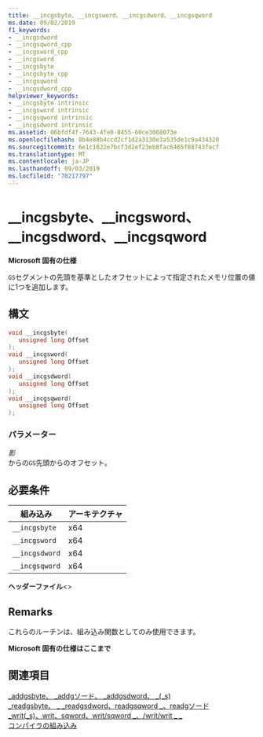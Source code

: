 ```yaml
---
title: __incgsbyte、__incgsword、__incgsdword、__incgsqword
ms.date: 09/02/2019
f1_keywords:
- __incgsdword
- __incgsqword_cpp
- __incgsword_cpp
- __incgsword
- __incgsbyte
- __incgsbyte_cpp
- __incgsqword
- __incgsdword_cpp
helpviewer_keywords:
- __incgsbyte intrinsic
- __incgsword intrinsic
- __incgsqword intrinsic
- __incgsdword intrinsic
ms.assetid: 06bfdf4f-7643-4fe0-8455-60ce3068073e
ms.openlocfilehash: 8b4e88b4ccd2cf1d2a3130e3a535de1c9a434320
ms.sourcegitcommit: 6e1c1822e7bcf3d2ef23eb8fac6465f88743facf
ms.translationtype: MT
ms.contentlocale: ja-JP
ms.lasthandoff: 09/03/2019
ms.locfileid: "70217797"
---
```

# <a name="__incgsbyte-__incgsword-__incgsdword-__incgsqword"></a>__incgsbyte、__incgsword、__incgsdword、__incgsqword

**Microsoft 固有の仕様**

`GS`セグメントの先頭を基準としたオフセットによって指定されたメモリ位置の値に1つを追加します。

## <a name="syntax"></a>構文

```C
void __incgsbyte(
   unsigned long Offset
);
void __incgsword(
   unsigned long Offset
);
void __incgsdword(
   unsigned long Offset
);
void __incgsqword(
   unsigned long Offset
);
```

### <a name="parameters"></a>パラメーター

*影*\
からの`GS`先頭からのオフセット。

## <a name="requirements"></a>必要条件

|組み込み|アーキテクチャ|
|---------------|------------------|
|`__incgsbyte`|x64|
|`__incgsword`|x64|
|`__incgsdword`|x64|
|`__incgsqword`|x64|

**ヘッダーファイル**\<>

## <a name="remarks"></a>Remarks

これらのルーチンは、組み込み関数としてのみ使用できます。

**Microsoft 固有の仕様はここまで**

## <a name="see-also"></a>関連項目

[\_addgsbyte、 \_addgソード、 \_addgsdword、 \_(_s)](../intrinsics/addgsbyte-addgsword-addgsdword-addgsqword.md)\
[\_readgsbyte、 \_ \_readgsdword、readgsqword \_、readgソード](../intrinsics/readgsbyte-readgsdword-readgsqword-readgsword.md)\
[\_writ(_s)、writ、sqword、writ/sqword \_、/writ/writ \_ \_](../intrinsics/writegsbyte-writegsdword-writegsqword-writegsword.md)\
[コンパイラの組み込み](../intrinsics/compiler-intrinsics.md)
